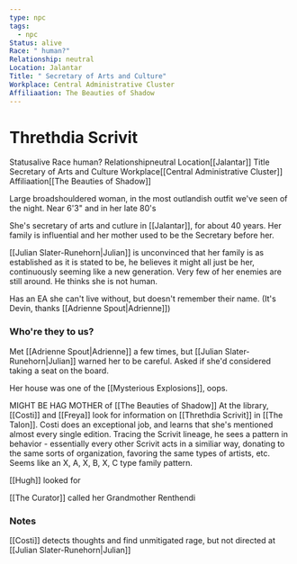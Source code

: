 ```yaml
---
type: npc
tags:
  - npc
Status: alive
Race: " human?"
Relationship: neutral
Location: Jalantar
Title: " Secretary of Arts and Culture"
Workplace: Central Administrative Cluster
Affiliaation: The Beauties of Shadow
---
```


# Threthdia Scrivit
<span class="dataview inline-field"><span class="inline-field-key">Status</span><span class="inline-field-value">alive</span></span>
<span class="dataview inline-field"><span class="inline-field-key">Race</span><span class="inline-field-value"> human?</span></span>
<span class="dataview inline-field"><span class="inline-field-key">Relationship</span><span class="inline-field-value">neutral</span></span>
<span class="dataview inline-field"><span class="inline-field-key">Location</span><span class="inline-field-value">[[Jalantar]]</span></span>
<span class="dataview inline-field"><span class="inline-field-key">Title</span><span class="inline-field-value"> Secretary of Arts and Culture</span></span>
<span class="dataview inline-field"><span class="inline-field-key">Workplace</span><span class="inline-field-value">[[Central Administrative Cluster]]</span></span>
<span class="dataview inline-field"><span class="inline-field-key">Affiliaation</span><span class="inline-field-value">[[The Beauties of Shadow]]</span></span>

Large broadshouldered woman, in the most outlandish outfit we've seen of the night. Near 6'3" and in her late 80's

She's secretary of arts and cutlure in [[Jalantar]], for about 40 years. Her family is influential and her mother used to be the Secretary before her.

[[Julian Slater-Runehorn|Julian]] is unconvinced that her family is as established as it is stated to be, he believes it might all just be her, continuously seeming like a new generation. Very few of her enemies are still around. He thinks she is not human. 

Has an EA she can't live without, but doesn't remember their name. (It's Devin, thanks [[Adrienne Spout|Adrienne]])

### Who're they to us? 
Met [[Adrienne Spout|Adrienne]] a few times, but [[Julian Slater-Runehorn|Julian]] warned her to be careful. Asked if she'd considered taking a seat on the board. 

Her house was one of the [[Mysterious Explosions]], oops. 

MIGHT BE HAG MOTHER of [[The Beauties of Shadow]]
	At the library, [[Costi]] and [[Freya]] look for information on [[Threthdia Scrivit]] in [[The Talon]]. Costi does an exceptional job, and learns that she's mentioned almost every single edition. Tracing the Scrivit lineage, he sees a pattern in behavior - essentially every other Scrivit acts in a similiar way, donating to the same sorts of organization, favoring the same types of artists, etc. Seems like an X, A, X, B, X, C type family pattern.

[[Hugh]] looked for

[[The Curator]] called her Grandmother Renthendi

### Notes
[[Costi]] detects thoughts and find unmitigated rage, but not directed at [[Julian Slater-Runehorn|Julian]]